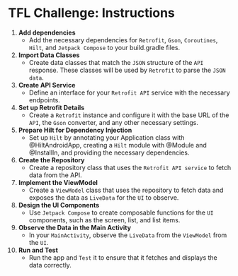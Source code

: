 # TFL Challenge: Instructions

1) **Add dependencies**
   - Add the necessary dependencies for `Retrofit`, `Gson`, `Coroutines`, `Hilt`, and `Jetpack Compose` to your build.gradle files.
2) **Import Data Classes**
   - Create data classes that match the `JSON` structure of the `API` response. These classes will be used by `Retrofit` to parse the `JSON data`.
3) **Create API Service**
   - Define an interface for your `Retrofit API` service with the necessary endpoints.
4) **Set up Retrofit Details**
   - Create a `Retrofit` instance and configure it with the base URL of the `API`, the `Gson` converter, and any other necessary settings.
5) **Prepare Hilt for Dependency Injection**
   - Set up `Hilt` by annotating your Application class with @HiltAndroidApp, creating a `Hilt` module with @Module and @InstallIn, and providing the necessary dependencies.
6) **Create the Repository**
   - Create a repository class that uses the `Retrofit API service` to fetch data from the API.
7) **Implement the ViewModel**
   - Create a `ViewModel` class that uses the repository to fetch data and exposes the data as `LiveData` for the `UI` to observe.
8) **Design the UI Components**
   - Use `Jetpack Compose` to create composable functions for the `UI` components, such as the screen, list, and list items.
9) **Observe the Data in the Main Activity**
   - In your `MainActivity`, observe the `LiveData` from the `ViewModel` from  the `UI`.
10) **Run and Test**
    - Run the app and `Test` it to ensure that it fetches and displays the data correctly.
